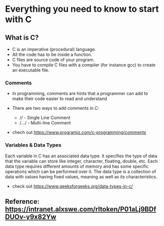 # Everything you need to know to start with C

## What is C?
* C is an imperative (procedural) language.
* All the code has to be inside a function.
* C files are source code of your program.
* You have to compile C files with a compiler (for instance gcc) to create an
executable file.

### Comments
* In programming, comments are hints that a programmer can add to make their code easier to read and understand
* There are two ways to add comments in C:

	* // - Single Line Comment
	* /*...*/ - Multi-line Comment
* chech out https://www.programiz.com/c-programming/comments
### Variables & Data Types
Each variable in C has an associated data type. It specifies the type of data that the variable can store like integer, character, floating, double, etc. Each data type requires different amounts of memory and has some specific operations which can be performed over it. The data type is a collection of data with values having fixed values, meaning as well as its characteristics.
* check out https://www.geeksforgeeks.org/data-types-in-c/

## Reference: https://intranet.alxswe.com/rltoken/P01aLj9BDfDUOv-y9x82Yw
